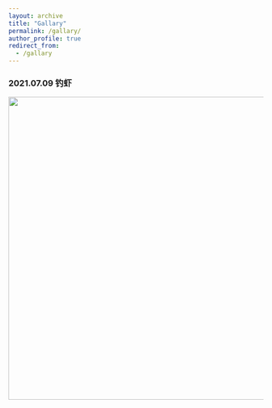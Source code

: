 ```yaml
---
layout: archive
title: "Gallary"
permalink: /gallary/
author_profile: true
redirect_from:
  - /gallary
---
```


### 2021.07.09 钓虾

<img src="../images/gallary/20210709.jpeg" style="height:600px"/>

